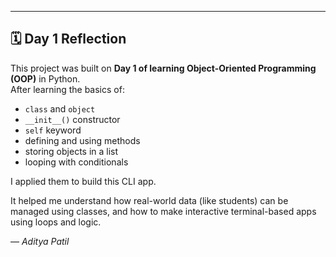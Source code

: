 ---

## 🗓️ Day 1 Reflection

This project was built on **Day 1 of learning Object-Oriented Programming (OOP)** in Python.  
After learning the basics of:

- `class` and `object`
- `__init__()` constructor
- `self` keyword
- defining and using methods
- storing objects in a list
- looping with conditionals

I applied them to build this CLI app.

It helped me understand how real-world data (like students) can be managed using classes, and how to make interactive terminal-based apps using loops and logic.



— *Aditya Patil*
